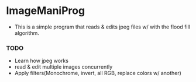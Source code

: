 # ImageManiProg
 - This is a simple program that reads & edits jpeg files w/ with the flood fill algorithm.

### TODO  
 - Learn how jpeg works
 - read & edit multiple images concurrently
 - Apply filters(Monochrome, invert, all RGB, replace colors w/ another)


